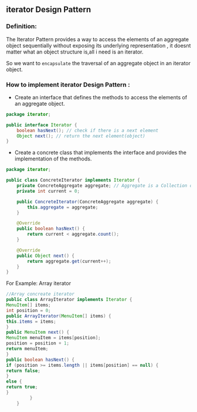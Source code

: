 ## iterator Design Pattern

### Definition:

The Iterator Pattern provides a way to access the elements of an aggregate object sequentially without exposing its underlying representation , it doesnt matter what an object structure is,all i need is an iterator.

So we want to `encapsulate` the traversal of an aggregate object in an iterator object.

### How to implement iterator Design Pattern :

- Create an interface that defines the methods to access the elements of an aggregate object.

```java
package iterator;

public interface Iterator {
    boolean hasNext(); // check if there is a next element
    Object next(); // return the next element(object)
}
```

- Create a concrete class that implements the interface and provides the implementation of the methods.

```java
package iterator;

public class ConcreteIterator implements Iterator {
    private ConcreteAggregate aggregate; // Aggregate is a Collection of objects
    private int current = 0;

    public ConcreteIterator(ConcreteAggregate aggregate) {
        this.aggregate = aggregate;
    }

    @Override
    public boolean hasNext() {
        return current < aggregate.count();
    }

    @Override
    public Object next() {
        return aggregate.get(current++);
    }
}
```

For Example:  Array iterator

```java
//Array concreate iterator
public class ArrayIterator implements Iterator {
MenuItem[] items;
int position = 0;
public ArrayIterator(MenuItem[] items) {
this.items = items;
}
public MenuItem next() {
MenuItem menuItem = items[position];
position = position + 1;
return menuItem;
}
public boolean hasNext() {
if (position >= items.length || items[position] == null) {
return false;
}
else {
return true;
}
         }
    }
```
